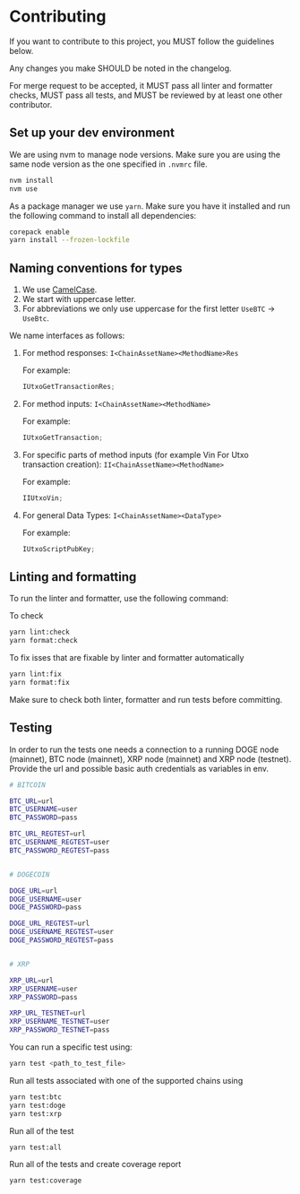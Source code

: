 # Contributing

If you want to contribute to this project, you MUST follow the guidelines below.

Any changes you make SHOULD be noted in the changelog.

For merge request to be accepted, it MUST pass all linter and formatter checks,
MUST pass all tests, and MUST be reviewed by at least one other contributor.

## Set up your dev environment

We are using nvm to manage node versions. Make sure you are using the same node version as the one specified in `.nvmrc` file.

```sh
nvm install
nvm use
```

As a package manager we use `yarn`. Make sure you have it installed and run the following command to install all dependencies:

```sh
corepack enable
yarn install --frozen-lockfile
```

## Naming conventions for types

1. We use [CamelCase](https://en.wikipedia.org/wiki/Camel_case).
2. We start with uppercase letter.
3. For abbreviations we only use uppercase for the first letter `UseBTC` -> `UseBtc`.

We name interfaces as follows:

1. For method responses: `I<ChainAssetName><MethodName>Res`

   For example:

   ```javascript
   IUtxoGetTransactionRes;
   ```

2. For method inputs: `I<ChainAssetName><MethodName>`

   For example:

   ```javascript
   IUtxoGetTransaction;
   ```

3. For specific parts of method inputs (for example Vin For Utxo transaction creation): `II<ChainAssetName><MethodName>`

   For example:

   ```javascript
   IIUtxoVin;
   ```

4. For general Data Types: `I<ChainAssetName><DataType>`

   For example:

   ```javascript
   IUtxoScriptPubKey;
   ```

## Linting and formatting

To run the linter and formatter, use the following command:

To check
```sh
yarn lint:check
yarn format:check
```

To fix isses that are fixable by linter and formatter automatically
```sh
yarn lint:fix
yarn format:fix
```

Make sure to check both linter, formatter and run tests before committing.

## Testing

In order to run the tests one needs a connection to a running DOGE node (mainnet), BTC node (mainnet), XRP node (mainnet) and XRP node (testnet). Provide the url and possible basic auth credentials as variables in env.
```sh
# BITCOIN

BTC_URL=url
BTC_USERNAME=user
BTC_PASSWORD=pass

BTC_URL_REGTEST=url
BTC_USERNAME_REGTEST=user
BTC_PASSWORD_REGTEST=pass


# DOGECOIN

DOGE_URL=url
DOGE_USERNAME=user
DOGE_PASSWORD=pass

DOGE_URL_REGTEST=url
DOGE_USERNAME_REGTEST=user
DOGE_PASSWORD_REGTEST=pass


# XRP

XRP_URL=url
XRP_USERNAME=user
XRP_PASSWORD=pass

XRP_URL_TESTNET=url
XRP_USERNAME_TESTNET=user
XRP_PASSWORD_TESTNET=pass
```

You can run a specific test using:
```sh
yarn test <path_to_test_file>
```
Run all tests associated with one of the supported chains using 
```sh
yarn test:btc
yarn test:doge
yarn test:xrp
```
Run all of the test
```sh
yarn test:all
```
Run all of the tests and create coverage report
```sh
yarn test:coverage
```